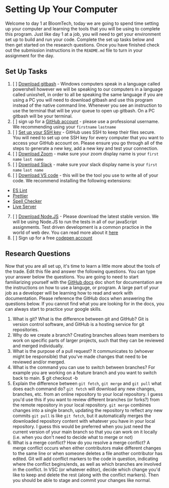 # Setting Up Your Computer

Welcome to day 1 at BloomTech, today we are going to spend time setting up your computer and learning the tools that you will be using to complete this program. Just like day 1 at a job, you will need to get your environment set up to build and run your code. Complete the set up tasks below and then get started on the research questions. Once you have finished check out the submission instructions in the `README.md` file to turn in your assignment for the day. 

## Set Up Tasks 
1. [ ] [Download gitbash]() - Windows computers speak in a language called powershell however we will be speaking to our computers in a language called unixshell, in order to all be speaking the same language if you are using a PC you will need to download gitbash and use this program instead of the native command line. Whenever you see an instruction to use the terminal that will be your queue to open up gitbash. On a PC gitbash will be your terminal. 
2. [ ] sign up for a [GitHub account](https://github.com/join) - please use a professional username. We recommending using your `firstname` `lastname`
3. [ ] [Set up your SSH key](https://docs.github.com/en/authentication/connecting-to-github-with-ssh/generating-a-new-ssh-key-and-adding-it-to-the-ssh-agent) - GitHub uses SSH to keep their files secure. You will need to set up one SSH key for every computer that you want to access your GitHub account on. Please ensure you go through all of the steps to generate a new key, add a new key and test your connection. 
4. [ ] [Download Zoom](https://zoom.us/download) - make sure your zoom display name is your `first name` `last name`
5. [ ] [Download Slack](https://slack.com/intl/en-ca/help/articles/209038037-Download-Slack-for-Windows) - make sure your slack display name is your `first name` `last name` 
6. [ ] [Download VS code](https://code.visualstudio.com/download) - this will be the tool you use to write all of your code. We recommend installing the following extensions: 
- [ES Lint](https://marketplace.visualstudio.com/items?itemName=dbaeumer.vscode-eslint)
- [Prettier](https://marketplace.visualstudio.com/items?itemName=esbenp.prettier-vscode)
- [Spell Checker](https://marketplace.visualstudio.com/items?itemName=streetsidesoftware.code-spell-checker)
- [Live Server](https://marketplace.visualstudio.com/items?itemName=ritwickdey.LiveServer)
7. [ ] [Download Node.JS](https://nodejs.org/en/) - Please download the latest stable version. We will be using Node.JS to run the tests in all of our javaScript assignments. Test driven development is a common practice in the world of web dev. You can read more about it [here](https://www.freecodecamp.org/news/test-driven-development-what-it-is-and-what-it-is-not-41fa6bca02a2/) 
8. [ ] Sign up for a free [codepen account](https://codepen.io/accounts/signup/user/free)

## Research Questions 

Now that you are all set up, it's time to learn a little more about the tools of the trade. Edit this file and answer the following questions. You can type your answer below the questions. You are going to need to start familiarizing yourself with the [GitHub docs](https://docs.github.com/en) doc short for documentation are the instructions on how to use a languge, or program. A large part of your job as a developer will be learning how to read and work with documentation. Please reference the GitHub docs when answering the questions below. If you cannot find what you are looking for in the docs, you can always start to practice your google skills. 

1. What is git? What is the difference between git and GitHub?
    Git is version control software, and GitHub is a hosting service for git repositories.
2. Why do we create a branch? 
    Creating branches allows team members to work on specific parts of larger projects, such that they can be reviewed and merged individually.
3. What is the purpose of a pull request?
    It communicates to (whoever might be responsible) that you've made changes that need to be reviewed and/or merged.
4. What is the command you can use to switch between branches? For example you are working on a feature branch and you want to switch back to main. 
    $ git checkout -b
5. Explain the difference between `git fetch`, `git merge` and `git pull` what does each command do? 
    `git fetch` will download any new changes, branches, etc. from an online repository to your local repository. I guess you'd use this if you want to review different branches (or forks?) from the remote repository in your local repository.
    `git merge` combines changes into a single branch, updating the repository to reflect any new commits
    `git pull` is like `git fetch`, but it automatically merges the downloaded repository content with whatever you have in your local repository. I guess this would be preferred when you just need the current version of your main branch so that you can work on it locally (i.e. when you don't need to decide what to merge or not)
6. What is a merge conflict? How do you resolve a merge conflict? 
    A merge conflict occurs when either contributors make different changes to the same line or when someone deletes a file another contributor has edited. 
    Git will add conflict markers to the code in question, indicating where the conflict begins/ends, as well as which branches are involved in the conflict. In VSC (or whatever editor), decide which change you'd like to keep and delete the rest (along with the conflict markers). Then you should be able to stage and commit your changes like normal.